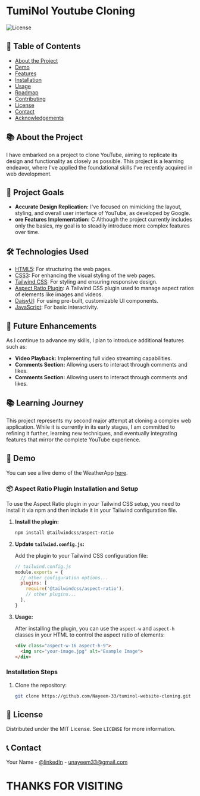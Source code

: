 # TumiNol Youtube Cloning

![License](https://img.shields.io/badge/license-MIT-blue.svg) 

## 📖 Table of Contents

- [About the Project](#about-the-project)
- [Demo](#demo)
- [Features](#features)
- [Installation](#installation)
- [Usage](#usage)
- [Roadmap](#roadmap)
- [Contributing](#contributing)
- [License](#license)
- [Contact](#contact)
- [Acknowledgements](#acknowledgements)

## 📚 About the Project

I have embarked on a project to clone YouTube, aiming to replicate its design and functionality as closely as possible. This project is a learning endeavor, where I've applied the foundational skills I've recently acquired in web development.

## 🎯 Project Goals

- <strong>Accurate Design Replication:</strong> I've focused on mimicking the layout, styling, and overall user interface of YouTube, as developed by Google.
- <strong>ore Features Implementation:</strong> C Although the project currently includes only the basics, my goal is to steadily introduce more complex features over time.

## 🛠️ Technologies Used

- [HTML5](https://www.w3schools.com/html/): For structuring the web pages.
- [CSS3](https://www.w3schools.com/css/): For enhancing the visual styling of the web pages.
- [Tailwind CSS](https://tailwindcss.com/): For styling and ensuring responsive design.
- [Aspect Ratio Plugin](https://github.com/tailwindlabs/tailwindcss-aspect-ratio): A Tailwind CSS plugin used to manage aspect ratios of elements like images and videos.
- [DaisyUI](https://daisyui.com/): For using pre-built, customizable UI components.
- [JavaScript](https://www.w3schools.com/js/): For basic interactivity.

## 🚀 Future Enhancements

As I continue to advance my skills, I plan to introduce additional features such as:

- <strong>Video Playback:</strong> Implementing full video streaming capabilities.
- <strong>Comments Section:</strong> Allowing users to interact through comments and likes.
- <strong>Comments Section:</strong> Allowing users to interact through comments and likes.

## 📚 Learning Journey
This project represents my second major attempt at cloning a complex web application. While it is currently in its early stages, I am committed to refining it further, learning new techniques, and eventually integrating features that mirror the complete YouTube experience.

## 🎥 Demo

You can see a live demo of the WeatherApp [here](https://nayeem-33.github.io/tuminol-website-cloning/).

### 📦 Aspect Ratio Plugin Installation and Setup

To use the Aspect Ratio plugin in your Tailwind CSS setup, you need to install it via npm and then include it in your Tailwind configuration file.

1. **Install the plugin:**

   ```bash
   npm install @tailwindcss/aspect-ratio
   ```

2. **Update `tailwind.config.js`:**

   Add the plugin to your Tailwind CSS configuration file:

   ```javascript
   // tailwind.config.js
   module.exports = {
     // other configuration options...
     plugins: [
       require('@tailwindcss/aspect-ratio'),
       // other plugins...
     ],
   }
   ```

3. **Usage:**

   After installing the plugin, you can use the `aspect-w` and `aspect-h` classes in your HTML to control the aspect ratio of elements:

   ```html
   <div class="aspect-w-16 aspect-h-9">
     <img src="your-image.jpg" alt="Example Image">
   </div>
   ```

### Installation Steps

1. Clone the repository:
   ```bash
   git clone https://github.com/Nayeem-33/tuminol-website-cloning.git
   ```

## 📝 License

Distributed under the MIT License. See `LICENSE` for more information.

## 📞 Contact

Your Name - [@linkedIn](https://www.linkedin.com/in/nayeem33/) - unayeem33@gmail.com

# THANKS FOR VISITING